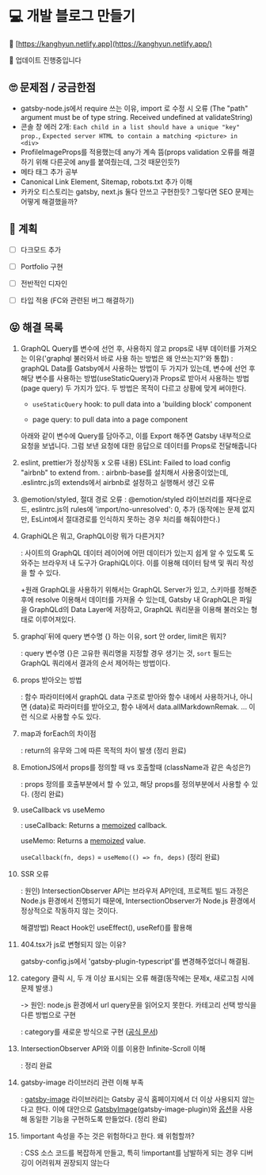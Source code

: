 # 💻 개발 블로그 만들기

👀 [https://kanghyun.netlify.app](https://kanghyun.netlify.app/)

🔨 업데이트 진행중입니다



## 🙄 문제점 / 궁금한점

- gatsby-node.js에서 require 쓰는 이유, import 로 수정 시 오류 (The "path" argument must be of type string. Received undefined at validateString)
- 콘솔 창 에러 2개: `Each child in a list should have a unique "key" prop.`, `Expected server HTML to contain a matching <picture> in <div>`
- ProfileImageProps를 적용했는데 any가 계속 뜸(props validation 오류를 해결하기 위해 다른곳에 any를 붙여줬는데, 그것 때문인듯?)
- 메타 태그 추가 공부
- Canonical Link Element, Sitemap, robots.txt 추가 이해
- 카카오 티스토리는 gatsby, next.js 둘다 안쓰고 구현한듯? 그렇다면 SEO 문제는 어떻게 해결했을까?



## 🧐 계획

- [ ] 다크모드 추가
- [ ] Portfolio 구현

- [ ] 전반적인 디자인


- [ ] 타입 적용 (FC와 관련된 버그 해결하기)

  


## 😝 해결 목록

1. GraphQL Query를 변수에 선언 후, 사용하지 않고 props로 내부 데이터를 가져오는 이유('graphql 불러와서 바로 사용 하는 방법은 왜 안쓰는지?'와 통합)
   : graphQL Data를 Gatsby에서 사용하는 방법이 두 가지가 있는데, 변수에 선언 후 해당 변수를 사용하는 방법(useStaticQuery)과 Props로 받아서 사용하는 방법(page query) 두 가지가 있다. 두 방법은 목적이 다르고 상황에 맞게 써야한다.

   - `useStaticQuery` hook: to pull data into a 'building block' component
   
   - page query: to pull data into a page component
   
   아래와 같이 변수에 Query를 담아주고, 이를 Export 해주면 Gatsby 내부적으로 요청을 보냅니다. 그럼 보낸 요청에 대한 응답으로 데이터를 Props로 전달해줍니다
   
2. eslint, prettier가 정상작동 x
   오류 내용) ESLint: Failed to load config "airbnb" to extend from. 
   : airbnb-base를 설치해서 사용중이었는데, .eslintrc.js의 extends에서 airbnb로 설정하고 실행해서 생긴 오류

3. @emotion/styled, 절대 경로 오류
   : @emotion/styled 라이브러리를 재다운로드, eslintrc.js의 rules에 'import/no-unresolved': 0, 추가 (동작에는 문제 없지만, EsLint에서 절대경로를 인식하지 못하는 경우 처리를 해줘야한다.)

4. GraphiQL은 뭐고, GraphQL이랑 뭐가 다른거지?

   : 사이트의 GraphQL 데이터 레이어에 어떤 데이터가 있는지 쉽게 알 수 있도록 도와주는 브라우저 내 도구가 GraphiQL이다. 이를 이용해 데이터 탐색 및 쿼리 작성을 할 수 있다.

   +원래 GraphQL을 사용하기 위해서는 GraphQL Server가 있고, 스키마를 정해준 후에 resolve 이용해서 데이터를 가져올 수 있는데, Gatsby 내 GraphQL은 파일을 GraphQLd의 Data Layer에 저장하고, GraphQL 쿼리문을 이용해 불러오는 형태로 이루어져있다.

5. graphql`뒤에 query 변수명 {} 하는 이유, sort 안 order, limit은 뭐지?

   : query 변수명 {}은 고유한 쿼리명을 지정할 경우 생기는 것, `sort` 필드는 GraphQL 쿼리에서 결과의 순서 제어하는 방법이다.

6. props 받아오는 방법

   : 함수 파라미터에서 graphQL data 구조로 받아와 함수 내에서 사용하거나, 아니면 {data}로 파라미터를 받아오고, 함수 내에서 data.allMarkdownRemak. ... 이런 식으로 사용할 수도 있다. 

7. map과 forEach의 차이점

   : return의 유무와 그에 따른 목적의 차이 발생 (정리 완료)

8. EmotionJS에서 props를 정의할 때 vs 호출할때 (className과 같은 속성은?)

   : props 정의를 호출부분에서 할 수 있고, 해당 props를 정의부분에서 사용할 수 있다. (정리 완료)

9. useCallback vs useMemo

   : useCallback: Returns a [memoized](https://en.wikipedia.org/wiki/Memoization) callback.

     useMemo: Returns a [memoized](https://en.wikipedia.org/wiki/Memoization) value.

   `useCallback(fn, deps)` = `useMemo(() => fn, deps)`  (정리 완료)

10. SSR 오류

    : 원인) IntersectionObserver API는 브라우저 API인데, 프로젝트 빌드 과정은 Node.js 환경에서 진행되기 때문에, IntersectionObserver가 Node.js 환경에서 정상적으로 작동하지 않는 것이다.

    해결방법) React Hook인 useEffect(), useRef()를 활용해 

11. 404.tsx가 js로 변형되지 않는 이유?

    gatsby-config.js에서 'gatsby-plugin-typescript'를 변경해주었더니 해결됨.

12. category 클릭 시, 두 개 이상 표시되는 오류 해결(동작에는 문제x, 새로고침 시에 문제 발생.) 

    -> 원인: node.js 환경에서 url query문을 읽어오지 못한다. 카테고리 선택 방식을 다른 방법으로 구현

    : category를 새로운 방식으로 구현 ([공식 문서](https://www.gatsbyjs.com/docs/adding-tags-and-categories-to-blog-posts/))

13. IntersectionObserver API와 이를 이용한 Infinite-Scroll 이해

    : 정리 완료

14. gatsby-image 라이브러리 관련 이해 부족

    : [gatsby-image](https://www.gatsbyjs.com/plugins/gatsby-image/) 라이브러리는 Gatsby 공식 홈페이지에서 더 이상 사용되지 않는다고 한다. 이에 대안으로 [GatsbyImage](https://www.gatsbyjs.com/docs/tutorial/part-7/ )(gatsby-image-plugin)와 [옵션](https://www.gatsbyjs.com/docs/reference/built-in-components/gatsby-plugin-image/#image-options)을 사용해 동일한 기능을 구현하도록 만들었다. (정리 완료)
    
15. !important 속성을 주는 것은 위험하다고 한다. 왜 위험할까?

    : CSS 소스 코드를 복잡하게 만들고, 특히 !important를 남발하게 되는 경우 디버깅이 어려워져 권장되지 않는다